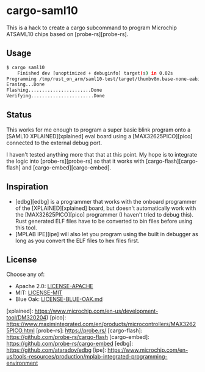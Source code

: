 # cargo-saml10

This is a hack to create a cargo subcommand to program Microchip
ATSAML10 chips based on [probe-rs][probe-rs].

## Usage

```sh
$ cargo saml10
    Finished dev [unoptimized + debuginfo] target(s) in 0.02s
Programming /tmp/rust_on_arm/saml10-test/target/thumbv8m.base-none-eabi/debug/blink
Erasing...Done
Flashing.......................Done
Verifying.......................Done
```

## Status

This works for me enough to program a super basic blink program onto a
[SAML10 XPLAINED][xplained] eval board using a [MAX32625PICO][pico]
connected to the external debug port.

I haven't tested anything more that that at this point. My hope is to
integrate the logic into [probe-rs][probe-rs] so that it works with
[cargo-flash][cargo-flash] and [cargo-embed][cargo-embed].

## Inspiration

 - [edbg][edbg] is a programmer that works with the onboard programmer
   of the [XPLAINED][xplained] board, but doesn't automatically work
   with the [MAX32625PICO][pico] programmer (I haven't tried to debug
   this). Rust generated ELF files have to be converted to bin files
   before using this tool.
 - [MPLAB IPE][ipe] will also let you program using the built in
   debugger as long as you convert the ELF files to hex files first.

## License

Choose any of:

 - Apache 2.0: [LICENSE-APACHE](LICENSE-APACHE)
 - MIT: [LICENSE-MIT](LICENSE-MIT)
 - Blue Oak: [LICENSE-BLUE-OAK.md](LICENSE-BLUE-OAK.md)

[xplained]: https://www.microchip.com/en-us/development-tool/DM320204)
[pico]: https://www.maximintegrated.com/en/products/microcontrollers/MAX32625PICO.html
[probe-rs]: https://probe.rs/
[cargo-flash]: https://github.com/probe-rs/cargo-flash
[cargo-embed]: https://github.com/probe-rs/cargo-embed
[edbg]: https://github.com/ataradov/edbg
[ipe]: https://www.microchip.com/en-us/tools-resources/production/mplab-integrated-programming-environment
